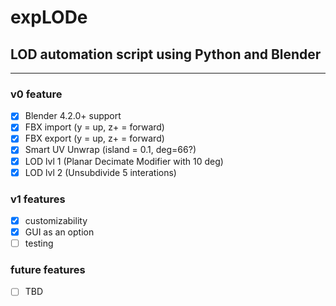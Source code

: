 # expLODe
## LOD automation script using Python and Blender
<hr>

### v0 feature
- [x] Blender 4.2.0+ support
- [x] FBX import (y = up, z+ = forward)
- [x] FBX export (y = up, z+ = forward)
- [x] Smart UV Unwrap (island = 0.1, deg=66?)
- [x] LOD lvl 1 (Planar Decimate Modifier with 10 deg)
- [x] LOD lvl 2 (Unsubdivide 5 interations)

### v1 features
- [x] customizability
- [x] GUI as an option
- [ ] testing

### future features
- [ ] TBD
